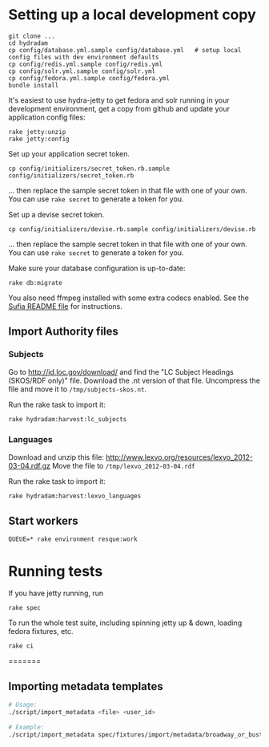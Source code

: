 # Setting up a local development copy

```
git clone ...
cd hydradam
cp config/database.yml.sample config/database.yml   # setup local config files with dev environment defaults
cp config/redis.yml.sample config/redis.yml
cp config/solr.yml.sample config/solr.yml
cp config/fedora.yml.sample config/fedora.yml
bundle install
```
It's easiest to use hydra-jetty to get fedora and solr running in your development environment, get a copy from github and update your application config files:

```
rake jetty:unzip
rake jetty:config
```

Set up your application secret token.
```
cp config/initializers/secret_token.rb.sample config/initializers/secret_token.rb
```
... then replace the sample secret token in that file with one of your own. You can use `rake secret` to generate a token for you.

Set up a devise secret token.
```
cp config/initializers/devise.rb.sample config/initializers/devise.rb
```
... then replace the sample secret token in that file with one of your own. You can use `rake secret` to generate a token for you.
 

Make sure your database configuration is up-to-date:
```
rake db:migrate
```

You also need ffmpeg installed with some extra codecs enabled.  See the [Sufia README file](https://github.com/projecthydra/sufia/blob/master/README.md#if-you-want-to-enable-transcoding-of-video-instal-ffmpeg-version-10) for instructions.

## Import Authority files

### Subjects

Go to http://id.loc.gov/download/ and find the "LC Subject Headings (SKOS/RDF only)" file.
Download the .nt version of that file.
Uncompress the file and move it to ```/tmp/subjects-skos.nt```.

Run the rake task to import it:
```bash
rake hydradam:harvest:lc_subjects
```

### Languages

Download and unzip this file: http://www.lexvo.org/resources/lexvo_2012-03-04.rdf.gz
Move the file to ```/tmp/lexvo_2012-03-04.rdf```

Run the rake task to import it:
```bash
rake hydradam:harvest:lexvo_languages
```


## Start workers
```
QUEUE=* rake environment resque:work
```

# Running tests


If you have jetty running, run 

```
rake spec
```

To run the whole test suite, including spinning jetty up & down, loading fedora fixtures, etc. 
```
rake ci
```

=======
## Importing metadata templates

```bash
# Usage:
./script/import_metadata <file> <user_id>
  
# Example:
./script/import_metadata spec/fixtures/import/metadata/broadway_or_bust.pbcore.xml archivist1@example.com
```
